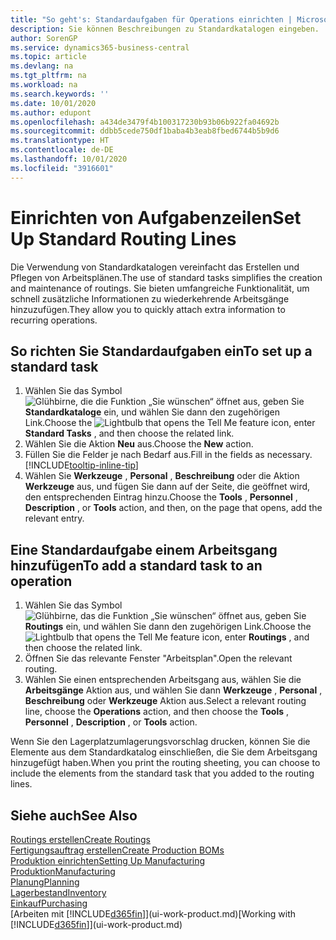 ```yaml
---
title: "So geht's: Standardaufgaben für Operations einrichten | Microsoft Docs"
description: Sie können Beschreibungen zu Standardkatalogen eingeben.
author: SorenGP
ms.service: dynamics365-business-central
ms.topic: article
ms.devlang: na
ms.tgt_pltfrm: na
ms.workload: na
ms.search.keywords: ''
ms.date: 10/01/2020
ms.author: edupont
ms.openlocfilehash: a434de3479f4b100317230b93b06b922fa04692b
ms.sourcegitcommit: ddbb5cede750df1baba4b3eab8fbed6744b5b9d6
ms.translationtype: HT
ms.contentlocale: de-DE
ms.lasthandoff: 10/01/2020
ms.locfileid: "3916601"
---
```

# <a name="set-up-standard-routing-lines"></a><span data-ttu-id="43bbd-103">Einrichten von Aufgabenzeilen</span><span class="sxs-lookup"><span data-stu-id="43bbd-103">Set Up Standard Routing Lines</span></span>

<span data-ttu-id="43bbd-104">Die Verwendung von Standardkatalogen vereinfacht das Erstellen und Pflegen von Arbeitsplänen.</span><span class="sxs-lookup"><span data-stu-id="43bbd-104">The use of standard tasks simplifies the creation and maintenance of routings.</span></span> <span data-ttu-id="43bbd-105">Sie bieten umfangreiche Funktionalität, um schnell zusätzliche Informationen zu wiederkehrende Arbeitsgänge hinzuzufügen.</span><span class="sxs-lookup"><span data-stu-id="43bbd-105">They allow you to quickly attach extra information to recurring operations.</span></span>

## <a name="to-set-up-a-standard-task"></a><span data-ttu-id="43bbd-106">So richten Sie Standardaufgaben ein</span><span class="sxs-lookup"><span data-stu-id="43bbd-106">To set up a standard task</span></span>

1. <span data-ttu-id="43bbd-107">Wählen Sie das Symbol ![Glühbirne, die die Funktion „Sie wünschen“ öffnet](media/ui-search/search_small.png "Was möchten Sie tun?") aus, geben Sie **Standardkataloge** ein, und wählen Sie dann den zugehörigen Link.</span><span class="sxs-lookup"><span data-stu-id="43bbd-107">Choose the ![Lightbulb that opens the Tell Me feature](media/ui-search/search_small.png "Tell me what you want to do") icon, enter **Standard Tasks** , and then choose the related link.</span></span>
2. <span data-ttu-id="43bbd-108">Wählen Sie die Aktion **Neu** aus.</span><span class="sxs-lookup"><span data-stu-id="43bbd-108">Choose the **New** action.</span></span>
3. <span data-ttu-id="43bbd-109">Füllen Sie die Felder je nach Bedarf aus.</span><span class="sxs-lookup"><span data-stu-id="43bbd-109">Fill in the fields as necessary.</span></span> [!INCLUDE[tooltip-inline-tip](includes/tooltip-inline-tip_md.md)]
4. <span data-ttu-id="43bbd-110">Wählen Sie **Werkzeuge** , **Personal** , **Beschreibung** oder die Aktion **Werkzeuge** aus, und fügen Sie dann auf der Seite, die geöffnet wird, den entsprechenden Eintrag hinzu.</span><span class="sxs-lookup"><span data-stu-id="43bbd-110">Choose the **Tools** , **Personnel** , **Description** , or **Tools** action, and then, on the page that opens, add the relevant entry.</span></span>

## <a name="to-add-a-standard-task-to-an-operation"></a><span data-ttu-id="43bbd-111">Eine Standardaufgabe einem Arbeitsgang hinzufügen</span><span class="sxs-lookup"><span data-stu-id="43bbd-111">To add a standard task to an operation</span></span>

1. <span data-ttu-id="43bbd-112">Wählen Sie das Symbol ![Glühbirne, das die Funktion „Sie wünschen“ öffnet](media/ui-search/search_small.png "Was möchten Sie tun?") aus, geben Sie **Routings** ein, und wählen Sie dann den zugehörigen Link.</span><span class="sxs-lookup"><span data-stu-id="43bbd-112">Choose the ![Lightbulb that opens the Tell Me feature](media/ui-search/search_small.png "Tell me what you want to do") icon, enter **Routings** , and then choose the related link.</span></span>
2. <span data-ttu-id="43bbd-113">Öffnen Sie das relevante Fenster "Arbeitsplan".</span><span class="sxs-lookup"><span data-stu-id="43bbd-113">Open the relevant routing.</span></span>
3. <span data-ttu-id="43bbd-114">Wählen Sie einen entsprechenden Arbeitsgang aus, wählen Sie die **Arbeitsgänge** Aktion aus, und wählen Sie dann **Werkzeuge** , **Personal** , **Beschreibung** oder **Werkzeuge** Aktion aus.</span><span class="sxs-lookup"><span data-stu-id="43bbd-114">Select a relevant routing line, choose the **Operations** action, and then choose the **Tools** , **Personnel** , **Description** , or **Tools** action.</span></span>

<span data-ttu-id="43bbd-115">Wenn Sie den Lagerplatzumlagerungsvorschlag drucken, können Sie die Elemente aus dem Standardkatalog einschließen, die Sie dem Arbeitsgang hinzugefügt haben.</span><span class="sxs-lookup"><span data-stu-id="43bbd-115">When you print the routing sheeting, you can choose to include the elements from the standard task that you added to the routing lines.</span></span>

## <a name="see-also"></a><span data-ttu-id="43bbd-116">Siehe auch</span><span class="sxs-lookup"><span data-stu-id="43bbd-116">See Also</span></span>

[<span data-ttu-id="43bbd-117">Routings erstellen</span><span class="sxs-lookup"><span data-stu-id="43bbd-117">Create Routings</span></span>](production-how-to-create-routings.md)  
[<span data-ttu-id="43bbd-118">Fertigungsauftrag erstellen</span><span class="sxs-lookup"><span data-stu-id="43bbd-118">Create Production BOMs</span></span>](production-how-to-create-production-boms.md)  
[<span data-ttu-id="43bbd-119">Produktion einrichten</span><span class="sxs-lookup"><span data-stu-id="43bbd-119">Setting Up Manufacturing</span></span>](production-configure-production-processes.md)  
[<span data-ttu-id="43bbd-120">Produktion</span><span class="sxs-lookup"><span data-stu-id="43bbd-120">Manufacturing</span></span>](production-manage-manufacturing.md)  
[<span data-ttu-id="43bbd-121">Planung</span><span class="sxs-lookup"><span data-stu-id="43bbd-121">Planning</span></span>](production-planning.md)  
[<span data-ttu-id="43bbd-122">Lagerbestand</span><span class="sxs-lookup"><span data-stu-id="43bbd-122">Inventory</span></span>](inventory-manage-inventory.md)  
[<span data-ttu-id="43bbd-123">Einkauf</span><span class="sxs-lookup"><span data-stu-id="43bbd-123">Purchasing</span></span>](purchasing-manage-purchasing.md)  
<span data-ttu-id="43bbd-124">[Arbeiten mit [!INCLUDE[d365fin](includes/d365fin_md.md)]](ui-work-product.md)</span><span class="sxs-lookup"><span data-stu-id="43bbd-124">[Working with [!INCLUDE[d365fin](includes/d365fin_md.md)]](ui-work-product.md)</span></span>  
